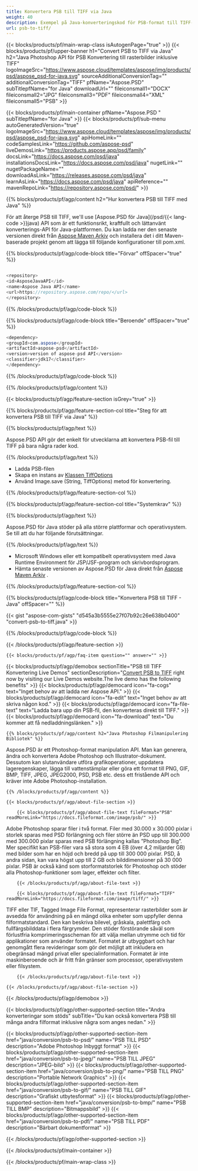 ```yaml
---
title: Konvertera PSB till TIFF via Java
weight: 40
description: Exempel på Java-konverteringskod för PSB-format till TIFF-fil. Använd den här exempelkoden för att konvertera PSB till TIFF i valfritt Java-baserat program på webben eller skrivbordet.
url: psb-to-tiff/
---
```


{{< blocks/products/pf/main-wrap-class isAutogenPage="true" >}}
{{< blocks/products/pf/upper-banner h1="Convert PSB to TIFF via Java" h2="Java Photoshop API för PSB Konvertering till rasterbilder inklusive TIFF" logoImageSrc="https://www.aspose.cloud/templates/aspose/img/products/psd/aspose_psd-for-java.svg" sourceAdditionalConversionTag="" additionalConversionTag="TIFF" pfName="Aspose.PSD" subTitlepfName="for Java" downloadUrl="" fileiconsmall1="DOCX" fileiconsmall2="JPG" fileiconsmall3="PDF" fileiconsmall4="XML" fileiconsmall5="PSB" >}}

{{< blocks/products/pf/main-container pfName="Aspose.PSD " subTitlepfName="for Java" >}}
{{< blocks/products/pf/sub-menu autoGeneratedVersion="true" logoImageSrc="https://www.aspose.cloud/templates/aspose/img/products/psd/aspose_psd-for-java.svg" apiHomeLink="" codeSamplesLink="https://github.com/aspose-psd" liveDemosLink="https://products.aspose.app/psd/family" docsLink="https://docs.aspose.com/psd/java" installationsDocsLink="https://docs.aspose.com/psd/java" nugetLink="" nugetPackageName="" downloadAsLink="https://releases.aspose.com/psd/java" learnAsLink="https://docs.aspose.com/psd/java" apiReference="" mavenRepoLink="https://repository.aspose.com/psd/" >}}

{{% blocks/products/pf/agp/content h2="Hur konvertera PSB till TIFF med Java" %}}

 För att återge PSB till TIFF, we'll use
 [Aspose.PSD för Java](/psd/{{< lang-code >}}java) 
 API som är ett funktionsrikt, kraftfullt och lättanvänt konverterings-API för Java-plattformen. Du kan ladda ner den senaste versionen direkt från
 [Aspose Maven Arkiv](https://repository.aspose.com/psd/) 
 och installera det i ditt Maven-baserade projekt genom att lägga till följande konfigurationer till pom.xml.

{{% blocks/products/pf/agp/code-block title="Förvar" offSpacer="true" %}}

```cs

<repository>
<id>AsposeJavaAPI</id>
<name>Aspose Java API</name>
<url>https://repository.aspose.com/repo/</url>
</repository>

```

{{% /blocks/products/pf/agp/code-block %}}

{{% blocks/products/pf/agp/code-block title="Beroende" offSpacer="true" %}}

```cs
<dependency>
<groupId>com.aspose</groupId>
<artifactId>aspose-psd</artifactId>
<version>version of aspose-psd API</version>
<classifier>jdk17</classifier>
</dependency>

```

{{% /blocks/products/pf/agp/code-block %}}

{{% /blocks/products/pf/agp/content %}}

{{< blocks/products/pf/agp/feature-section isGrey="true" >}}

{{% blocks/products/pf/agp/feature-section-col title="Steg för att konvertera PSB till TIFF via Java" %}}

{{% blocks/products/pf/agp/text %}}

 Aspose.PSD API gör det enkelt för utvecklarna att konvertera PSB-fil till TIFF på bara några rader kod.

{{% /blocks/products/pf/agp/text %}}

- Ladda PSB-filen
- Skapa en instans av [Klassen TiffOptions](https://apireference.aspose.com/psd/java/com.aspose.psd.imageoptions/TiffOptions)
- Använd Image.save (String, TiffOptions) metod för konvertering.

{{% /blocks/products/pf/agp/feature-section-col %}}

{{% blocks/products/pf/agp/feature-section-col title="Systemkrav" %}}

{{% blocks/products/pf/agp/text %}}

 Aspose.PSD för Java stöder på alla större plattformar och operativsystem. Se till att du har följande förutsättningar.

{{% /blocks/products/pf/agp/text %}}

- Microsoft Windows eller ett kompatibelt operativsystem med Java Runtime Environment för JSP/JSF-program och skrivbordsprogram.
- Hämta senaste versionen av Aspose.PSD för Java direkt från
 [Aspose Maven Arkiv](https://repository.aspose.com/psd/)  .

{{% /blocks/products/pf/agp/feature-section-col %}}

{{% blocks/products/pf/agp/code-block title="Konvertera PSB till TIFF - Java" offSpacer="" %}}

{{< gist "aspose-com-gists" "d545a3b5555e27f07b92c26e638b0400" "convert-psb-to-tiff.java" >}}

{{% /blocks/products/pf/agp/code-block %}}

{{< /blocks/products/pf/agp/feature-section >}}

    {{< blocks/products/pf/agp/faq-item question="" answer="" >}}
 

<!-- aboutfile Starts -->

{{< blocks/products/pf/agp/demobox sectionTitle="PSB till TIFF Konvertering Live Demos" sectionDescription="[Convert PSB to TIFF](https://products.aspose.app/psd/conversion/psb-to-tiff) right now by visiting our Live Demos website.The live demo has the following benefits" >}}
        {{< blocks/products/pf/agp/democard icon="fa-cogs" text="Inget behov av att ladda ner Aspose API." >}}
        {{< blocks/products/pf/agp/democard icon="fa-edit" text="Inget behov av att skriva någon kod." >}}
        {{< blocks/products/pf/agp/democard icon="fa-file-text" text="Ladda bara upp din PSB-fil, den konverteras direkt till TIFF." >}}
        {{< blocks/products/pf/agp/democard icon="fa-download" text="Du kommer att få nedladdningslänken." >}}

    {{% blocks/products/pf/agp/content h2="Java Photoshop Filmanipulering Bibliotek" %}}

 Aspose.PSD är ett Photoshop-format manipulation API. Man kan generera, ändra och konvertera Adobe Photoshop och Illustrator-dokument. Dessutom kan slutanvändare utföra grafikoperationer, uppdatera lageregenskaper, lägga till vattenstämplar eller göra ett format till PNG, GIF, BMP, TIFF, JPEG, JPEG2000, PSD, PSB etc. dess ett fristående API och kräver inte Adobe Photoshop-installation. 



    {{% /blocks/products/pf/agp/content %}}

    {{< blocks/products/pf/agp/about-file-section >}}

        {{< blocks/products/pf/agp/about-file-text fileFormat="PSB" readMoreLink="https://docs.fileformat.com/image/psb/" >}}

Adobe Photoshop sparar filer i två format. Filer med 30.000 x 30.000 pixlar i storlek sparas med PSD förlängning och filer större än PSD upp till 300.000 med 300.000 pixlar sparas med PSB förlängning kallas ”Photoshop Big”. Mer specifikt kan PSB-filer vara så stora som 4 EB (över 4,2 miljarder GB) med bilder som har en höjd och bredd på upp till 300 000 pixlar. PSD, å andra sidan, kan vara högst upp till 2 GB och bilddimensioner på 30 000 pixlar. PSB är också känd som storformatstorlek för Photoshop och stöder alla Photoshop-funktioner som lager, effekter och filter.


        {{< /blocks/products/pf/agp/about-file-text >}}

        {{< blocks/products/pf/agp/about-file-text fileFormat="TIFF" readMoreLink="https://docs.fileformat.com/image/tiff/" >}}

TIFF eller TIF, Tagged Image File Format, representerar rasterbilder som är avsedda för användning på en mängd olika enheter som uppfyller denna filformatstandard. Den kan beskriva bilevel, gråskala, palettfärg och fullfärgsbilddata i flera färgrymder. Den stöder förstörande såväl som förlustfria komprimeringsscheman för att välja mellan utrymme och tid för applikationer som använder formatet. Formatet är utbyggbart och har genomgått flera revideringar som gör det möjligt att inkludera en obegränsad mängd privat eller specialinformation. Formatet är inte maskinberoende och är fritt från gränser som processor, operativsystem eller filsystem.


        {{< /blocks/products/pf/agp/about-file-text >}}

    {{< /blocks/products/pf/agp/about-file-section >}}

{{< /blocks/products/pf/agp/demobox >}}

<!-- aboutfile Ends -->

{{< blocks/products/pf/agp/other-supported-section title="Andra konverteringar som stöds" subTitle="Du kan också konvertera PSB till många andra filformat inklusive några som anges nedan." >}}

{{< blocks/products/pf/agp/other-supported-section-item href="java/conversion/psb-to-psd/" name="PSB TILL PSD" description="Adobe Photoshop Inbyggt format" >}}
{{< blocks/products/pf/agp/other-supported-section-item href="java/conversion/psb-to-jpeg/" name="PSB TILL JPEG" description="JPEG-bild" >}}
{{< blocks/products/pf/agp/other-supported-section-item href="java/conversion/psb-to-png/" name="PSB TILL PNG" description="Portable Network Graphics" >}}
{{< blocks/products/pf/agp/other-supported-section-item href="java/conversion/psb-to-gif/" name="PSB TILL GIF" description="Grafiskt utbytesformat" >}}
{{< blocks/products/pf/agp/other-supported-section-item href="java/conversion/psb-to-bmp/" name="PSB TILL BMP" description="Bitmappsbild" >}}
{{< blocks/products/pf/agp/other-supported-section-item href="java/conversion/psb-to-pdf/" name="PSB TILL PDF" description="Bärbart dokumentformat" >}}

{{< /blocks/products/pf/agp/other-supported-section >}}

{{< /blocks/products/pf/main-container >}}
    
{{< /blocks/products/pf/main-wrap-class >}}
